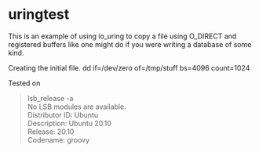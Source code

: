 # uringtest

This is an example of using io_uring to copy a file using O_DIRECT and registered buffers
like one might do if you were writing a database of some kind.

Creating the initial file.
dd if=/dev/zero of=/tmp/stuff bs=4096 count=1024

Tested on
> lsb_release -a  
No LSB modules are available.  
Distributor ID:	Ubuntu  
Description:	Ubuntu 20.10  
Release:	20.10  
Codename:	groovy  
